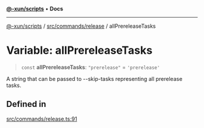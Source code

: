 [**@-xun/scripts**](../../../../README.md) • **Docs**

***

[@-xun/scripts](../../../../README.md) / [src/commands/release](../README.md) / allPrereleaseTasks

# Variable: allPrereleaseTasks

> `const` **allPrereleaseTasks**: `"prerelease"` = `'prerelease'`

A string that can be passed to --skip-tasks representing all prerelease
tasks.

## Defined in

[src/commands/release.ts:91](https://github.com/Xunnamius/xscripts/blob/5720c37375b8ffddbde03f8e53002853e0eeabbc/src/commands/release.ts#L91)
